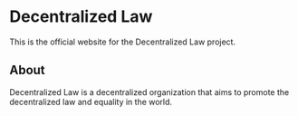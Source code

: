 # Decentralized Law

This is the official website for the Decentralized Law project.

## About

Decentralized Law is a decentralized organization that aims to promote the decentralized law and equality in the world.